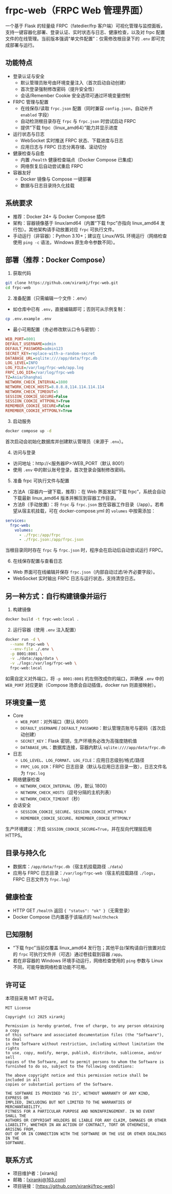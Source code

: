 # frpc-web（FRPC Web 管理界面）

一个基于 Flask 的轻量级 FRPC（fatedier/frp 客户端）可视化管理与监控面板，支持一键容器化部署、登录认证、实时状态与日志、健康检查，以及对 frpc 配置文件的在线管理。当前版本强调“单文件配置”：仅需修改根目录下的 `.env` 即可完成部署与运行。

## 功能特点

- 登录认证与安全
  - 默认管理员账号由环境变量注入（首次启动自动创建）
  - 首次登录强制修改密码（提升安全性）
  - 会话/Remember Cookie 安全选项可通过环境变量控制
- FRPC 管理与配置
  - 在线保存/读取 `frpc.json` 配置（同时兼容 `config.json`，自动补齐 `enabled` 字段）
  - 自动检测根目录存在 `frpc` 与 `frpc.json` 时尝试启动 FRPC
  - 提供“下载 frpc（linux_amd64）”能力并显示进度
- 运行状态与日志
  - WebSocket 实时推送 FRPC 状态、下载进度与日志
  - 应用日志与 FRPC 日志分离存储、滚动切分
- 健康检查与自愈
  - 内置 `/health` 健康检查端点（Docker Compose 已集成）
  - 网络恢复后自动尝试重启 FRPC
- 容器友好
  - Docker 镜像与 Compose 一键部署
  - 数据与日志目录持久化挂载

## 系统要求

- 推荐：Docker 24+ 与 Docker Compose 插件
- 架构：容器镜像基于 linux/amd64（内置“下载 frpc”亦指向 linux_amd64 发行包）。其他架构请手动放置对应 `frpc` 可执行文件。
- 手动运行（非容器）：Python 3.10+；建议在 Linux/WSL 环境运行（网络检查使用 `ping -c` 语法，Windows 原生命令参数不同）。

## 部署（推荐：Docker Compose）

1) 获取代码
```bash
git clone https://github.com/xirankj/frpc-web.git
cd frpc-web
```

2) 准备配置（只需编辑一个文件：.env）
- 如仓库中已有 `.env`，直接编辑即可；否则可从示例复制：
```bash
cp .env.example .env
```
- 最小可用配置（务必修改默认口令与密钥）：
```ini
WEB_PORT=8001
DEFAULT_USERNAME=admin
DEFAULT_PASSWORD=admin123
SECRET_KEY=replace-with-a-random-secret
DATABASE_URL=sqlite:////app/data/frpc.db
LOG_LEVEL=INFO
LOG_FILE=/var/log/frpc-web/app.log
FRPC_LOG_DIR=/var/log/frpc-web
TZ=Asia/Shanghai
NETWORK_CHECK_INTERVAL=1800
NETWORK_CHECK_HOSTS=8.8.8.8,114.114.114.114
NETWORK_CHECK_TIMEOUT=5
SESSION_COOKIE_SECURE=False
SESSION_COOKIE_HTTPONLY=True
REMEMBER_COOKIE_SECURE=False
REMEMBER_COOKIE_HTTPONLY=True
```

3) 启动服务
```bash
docker compose up -d
```
首次启动会初始化数据库并创建默认管理员（来源于 `.env`）。

4) 访问与登录
- 访问地址：http://<服务器IP>:WEB_PORT（默认 8001）
- 使用 `.env` 中的默认账号登录，首次登录会强制修改密码。

5) 准备 frpc 可执行文件与配置
- 方法A（容器内一键下载，推荐）：在 Web 界面发起“下载 frpc”，系统会自动下载最新 linux_amd64 版本并解压到容器工作目录。
- 方法B（手动放置）：将 `frpc` 与 `frpc.json` 放在容器工作目录（/app）。若希望从宿主机挂载，可在 docker-compose.yml 的 `volumes` 中按需添加：
```yaml
services:
  frpc-web:
    volumes:
      - ./frpc:/app/frpc
      - ./frpc.json:/app/frpc.json
```
当根目录同时存在 `frpc` 与 `frpc.json` 时，程序会在启动后自动尝试运行 FRPC。

6) 在线保存配置与查看日志
- Web 界面可在线编辑并保存 `frpc.json`（内部自动过滤/补齐必要字段）。
- WebSocket 实时输出 FRPC 日志与运行状态，支持清空日志。

## 另一种方式：自行构建镜像并运行

1) 构建镜像
```bash
docker build -t frpc-web:local .
```

2) 运行容器（使用 `.env` 注入配置）
```bash
docker run -d \
  --name frpc-web \
  --env-file ./.env \
  -p 8001:8001 \
  -v ./data:/app/data \
  -v ./logs:/var/log/frpc-web \
  frpc-web:local
```
如需自定义对外端口，将 `-p 8001:8001` 的左侧改成你的端口，并确保 `.env` 中的 `WEB_PORT` 对应更新（Compose 场景会自动插值，docker run 则直接映射）。

## 环境变量一览

- Core
  - `WEB_PORT`：对外端口（默认 8001）
  - `DEFAULT_USERNAME` / `DEFAULT_PASSWORD`：默认管理员账号与密码（首次启动创建）
  - `SECRET_KEY`：Flask 密钥，生产环境务必改为高强度随机值
  - `DATABASE_URL`：数据库连接，容器内默认 `sqlite:////app/data/frpc.db`
- 日志
  - `LOG_LEVEL`、`LOG_FORMAT`、`LOG_FILE`：应用日志级别/格式/路径
  - `FRPC_LOG_DIR`：FRPC 日志目录（默认与应用日志目录一致），日志文件名为 `frpc.log`
- 网络健康检查
  - `NETWORK_CHECK_INTERVAL`（秒，默认 1800）
  - `NETWORK_CHECK_HOSTS`（逗号分隔的主机列表）
  - `NETWORK_CHECK_TIMEOUT`（秒）
- 会话安全
  - `SESSION_COOKIE_SECURE`、`SESSION_COOKIE_HTTPONLY`
  - `REMEMBER_COOKIE_SECURE`、`REMEMBER_COOKIE_HTTPONLY`

生产环境建议：开启 `SESSION_COOKIE_SECURE=True`，并在反向代理层启用 HTTPS。

## 目录与持久化

- 数据库：`/app/data/frpc.db`（宿主机挂载路径 `./data`）
- 应用与 FRPC 日志目录：`/var/log/frpc-web`（宿主机挂载路径 `./logs`，FRPC 日志文件为 `frpc.log`）

## 健康检查

- HTTP GET `/health` 返回 `{ "status": "ok" }`（无需登录）
- Docker Compose 已内置基于该端点的 `healthcheck`

## 已知限制

- “下载 frpc”当前仅覆盖 linux_amd64 发行包；其他平台/架构请自行放置对应的 `frpc` 可执行文件并（可选）通过卷挂载到容器 `/app`。
- 若在非容器的 Windows 环境手动运行，网络检查使用的 `ping` 参数与 Linux 不同，可能导致网络检查功能不可用。

## 许可证

本项目采用 MIT 许可证。

```
MIT License

Copyright (c) 2025 xirankj

Permission is hereby granted, free of charge, to any person obtaining a copy
of this software and associated documentation files (the "Software"), to deal
in the Software without restriction, including without limitation the rights
to use, copy, modify, merge, publish, distribute, sublicense, and/or sell
copies of the Software, and to permit persons to whom the Software is
furnished to do so, subject to the following conditions:

The above copyright notice and this permission notice shall be included in all
copies or substantial portions of the Software.

THE SOFTWARE IS PROVIDED "AS IS", WITHOUT WARRANTY OF ANY KIND, EXPRESS OR
IMPLIED, INCLUDING BUT NOT LIMITED TO THE WARRANTIES OF MERCHANTABILITY,
FITNESS FOR A PARTICULAR PURPOSE AND NONINFRINGEMENT. IN NO EVENT SHALL THE
AUTHORS OR COPYRIGHT HOLDERS BE LIABLE FOR ANY CLAIM, DAMAGES OR OTHER
LIABILITY, WHETHER IN AN ACTION OF CONTRACT, TORT OR OTHERWISE, ARISING FROM,
OUT OF OR IN CONNECTION WITH THE SOFTWARE OR THE USE OR OTHER DEALINGS IN THE
SOFTWARE.
```

## 联系方式

- 项目维护者：[xirankj]
- 邮箱：[xirankj@163.com]
- 项目链接：[https://github.com/xirankj/frpc-web]
